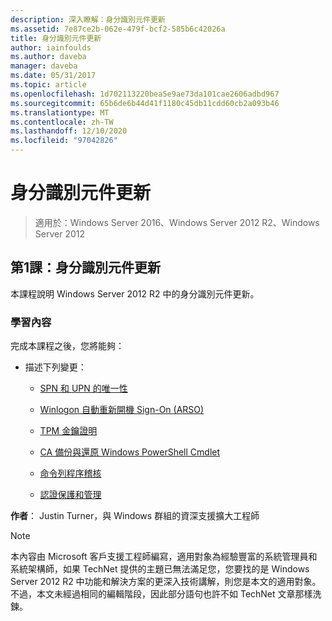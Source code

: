 ```yaml
---
description: 深入瞭解：身分識別元件更新
ms.assetid: 7e87ce2b-062e-479f-bcf2-585b6c42026a
title: 身分識別元件更新
author: iainfoulds
ms.author: daveba
manager: daveba
ms.date: 05/31/2017
ms.topic: article
ms.openlocfilehash: 1d702113220bea5e9ae73da101cae2606adbd967
ms.sourcegitcommit: 65b6de6b44d41f1180c45db11cdd60cb2a093b46
ms.translationtype: MT
ms.contentlocale: zh-TW
ms.lasthandoff: 12/10/2020
ms.locfileid: "97042826"
---
```

# <a name="identity-component-updates"></a>身分識別元件更新

>適用於：Windows Server 2016、Windows Server 2012 R2、Windows Server 2012


## <a name="lesson-1-identity-component-updates"></a>第1課：身分識別元件更新
本課程說明 Windows Server 2012 R2 中的身分識別元件更新。

### <a name="what-you-will-learn"></a>學習內容
完成本課程之後，您將能夠：

-   描述下列變更：

    -   [SPN 和 UPN 的唯一性](../../../ad-ds/manage/component-updates/SPN-and-UPN-uniqueness.md)

    -   [Winlogon 自動重新開機 Sign-On &#40;ARSO&#41;](../../../ad-ds/manage/component-updates/Winlogon-Automatic-Restart-Sign-On--ARSO-.md)

    -   [TPM 金鑰證明](../../../ad-ds/manage/component-updates/TPM-Key-Attestation.md)

    -   [CA 備份與還原 Windows PowerShell Cmdlet](../../../ad-ds/manage/component-updates/CA-Backup-and-Restore-Windows-PowerShell-cmdlets.md)

    -   [命令列程序稽核](../../../ad-ds/manage/component-updates/Command-line-process-auditing.md)

    -   [認證保護和管理](/previous-versions/windows/it-pro/windows-server-2012-R2-and-2012/dn408190(v=ws.11))

**作者**： Justin Turner，與 Windows 群組的資深支援擴大工程師

> [!NOTE]
> 本內容由 Microsoft 客戶支援工程師編寫，適用對象為經驗豐富的系統管理員和系統架構​​師，如果 TechNet 提供的主題已無法滿足您，您要找的是 Windows Server 2012 R2 中功能和解決方案的更深入技術講解，則您是本文的適用對象。 不過，本文未經過相同的編輯階段，因此部分語句也許不如 TechNet 文章那樣洗鍊。

